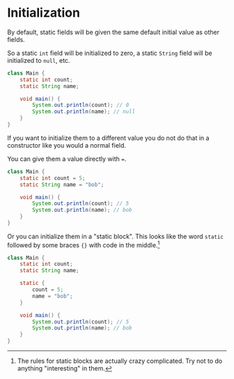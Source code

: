 # Initialization

By default, static fields will be given the same default initial value as other fields.

So a static `int` field will be initialized to zero, a static `String` field
will be initialized to `null`, etc.

```java
class Main {
    static int count;
    static String name;

    void main() {
        System.out.println(count); // 0
        System.out.println(name); // null
    }
}
```

If you want to initialize them to a different value you do not do that in a constructor
like you would a normal field. 

You can give them a value directly with `=`.

```java
class Main {
    static int count = 5;
    static String name = "bob";

    void main() {
        System.out.println(count); // 5
        System.out.println(name); // bob
    }
}
```

Or you can initialize them in a "static block". This looks like the word `static`
followed by some braces `{}` with code in the middle.[^confusing]

```java
class Main {
    static int count;
    static String name;

    static {
        count = 5;
        name = "bob";
    }

    void main() {
        System.out.println(count); // 5
        System.out.println(name); // bob
    }
}
```

[^confusing]: The rules for static blocks are actually crazy complicated. Try not to do anything "interesting" in them.
